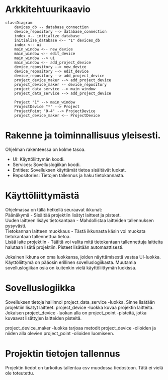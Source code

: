 # Arkkitehtuurikaavio  
```mermaid
classDiagram
    devices_db -- database_connection
    device_repository --> database_connection
    index <-- initialize_database
    initialize_database <-- "1" devices_db
    index <-- ui
    main_window <-- new_device
    main_window <-- edit_device
    main_window --> ui
    main_window <-- add_project_device
    device_repository --> new_device
    device_repository --> edit_device
    device_repository --> add_project_device
    project_device_maker --> add_project_device
    project_device_maker -- device_repository
    project_data_service --> main_window
    project_data_service --> add_project_device
    
    Project "1" --> main_window
    ProjectDevice "*" --> Project
    ProjectPoint "0-4" --> ProjectDevice
    project_device_maker <-- ProjectDevice
```  
  
# Rakenne ja toiminnallisuus yleisesti.
Ohjelman rakenteessa on kolme tasoa.  
- UI: Käyttöliittymän koodi.  
- Services: Sovelluslogiikan koodi.  
- Entities: Sovelluksen käyttämät tietoa sisältävät luokat.  
- Repositories: Tietojen tallennus ja haku tietokannasta.  
  
# Käyttöliittymästä  
Ohjelmassa on tällä hetkellä seuraavat ikkunat:  
Päänäkymä - Sisältää projektiin lisätyt laitteet ja pisteet.  
Uuden laitteen lisäys tietokantaan - Mahdollistaa laitteiden tallennuksen pysyvästi.  
Tietokannan laitteen muokkaus - Tästä ikkunasta käsin voi muokata tietokantaan tallennettua tietoa.  
Lisää laite projektiin - Täältä voi valita mitä tietokantaan tallennettuja laitteita halutaan lisätä projektiin. Pisteet lisätään automaattisesti.  
  
Jokainen ikkuna on oma luokkansa, joiden näyttämisestä vastaa UI-luokka. Käyttöliittymä on pääosin erillinen sovelluslogiikasta. Muutamia sovelluslogiikan osia on kuitenkin vielä käyttöliittymän luokissa.  
  
# Sovelluslogiikka  
Sovelluksen tietoja hallinnoi project_data_service -luokka. Sinne lisätään projektiin lisätyt laitteet. project_device -luokka kuvaa projektin laitteita. Jokaisen project_device -luokan alla on project_point -pisteitä, jotka kuvaavat lisättyjen laitteiden pisteitä.  
  
project_device_maker -luokka tarjoaa metodit project_device -olioiden ja niiden alla olevien project_point -olioiden luomiseen.  
  
# Projektin tietojen tallennus  
Projektin tiedot on tarkoitus tallentaa csv muodossa tiedostoon. Tätä ei vielä ole toteutettu.

